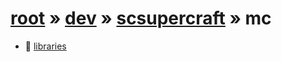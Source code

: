 # [root](/) » [dev](/dev) » [scsupercraft](/dev/scsupercraft) » mc

- 📁 [libraries](/dev/scsupercraft/mc/libraries)